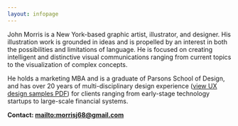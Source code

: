 ```yaml
---
layout: infopage
---
```

John Morris is a New York-based graphic artist, illustrator, and designer. His illustration work is grounded in ideas and is propelled by an interest in both the possibilities and limitations of language. He is focused on creating intelligent and distinctive visual communications ranging from current topics to the visualization of complex concepts.

He holds a marketing MBA and is a graduate of Parsons School of Design, and has over 20 years of multi-disciplinary design experience (<a href="/other/john_morris_worksamples.pdf">view UX design samples PDF</a>) for clients ranging from early-stage technology startups to large-scale financial systems. 


<b>Contact: <mailto:morrisj68@gmail.com><b>


<style>
	/* This CSS makes the 'About' menu link appear black - only on the About page */
	#about-link {
		color: #000;
	}
</style>
